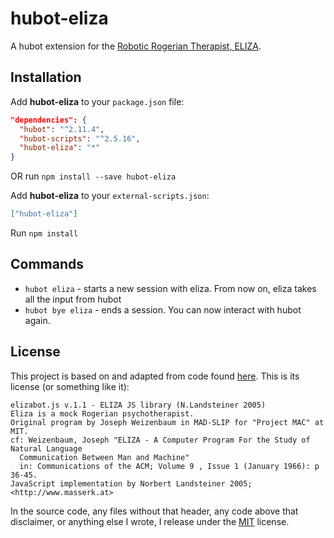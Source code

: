 # hubot-eliza

A hubot extension for the [Robotic Rogerian Therapist, ELIZA](http://en.wikipedia.org/wiki/ELIZA).

## Installation

Add **hubot-eliza** to your `package.json` file:

```json
"dependencies": {
  "hubot": "^2.11.4",
  "hubot-scripts": "^2.5.16",
  "hubot-eliza": "*"
}
```

OR run `npm install --save hubot-eliza`

Add **hubot-eliza** to your `external-scripts.json`:

```json
["hubot-eliza"]
```

Run `npm install`

## Commands

* `hubot eliza` - starts a new session with eliza. From now on, eliza takes all the input from hubot
* `hubot bye eliza` - ends a session. You can now interact with hubot again.

## License

This project is based on and adapted from code found [here](http://www.masswerk.at/elizabot/). This is its license (or something like it):

	elizabot.js v.1.1 - ELIZA JS library (N.Landsteiner 2005)
	Eliza is a mock Rogerian psychotherapist.
	Original program by Joseph Weizenbaum in MAD-SLIP for "Project MAC" at MIT.
	cf: Weizenbaum, Joseph "ELIZA - A Computer Program For the Study of Natural Language
	  Communication Between Man and Machine"
	  in: Communications of the ACM; Volume 9 , Issue 1 (January 1966): p 36-45.
	JavaScript implementation by Norbert Landsteiner 2005; <http://www.masserk.at>

In the source code, any files without that header, any code above that disclaimer, or anything else I wrote, I release under the [MIT](http://en.wikipedia.org/wiki/MIT_license) license.